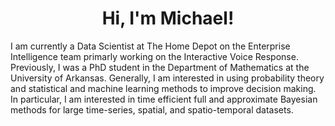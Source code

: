 <h1 align="center">Hi, I'm Michael!</h1>
I am currently a Data Scientist at The Home Depot on the Enterprise Intelligence team primarly working on the Interactive Voice Response. Previously, I was 
a PhD student in the Department of Mathematics at the University of Arkansas. Generally, I am interested in using probability theory and statistical and machine learning methods to improve decision making. In particular, I am interested in time efficient full and approximate Bayesian methods for large time-series, spatial, and spatio-temporal datasets.
